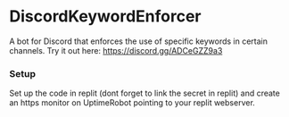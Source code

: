 # DiscordKeywordEnforcer
A bot for Discord that enforces the use of specific keywords in certain channels.
Try it out here: https://discord.gg/ADCeGZZ9a3

### Setup
Set up the code in replit (dont forget to link the secret in replit) and create an https monitor on UptimeRobot pointing to your replit webserver.
